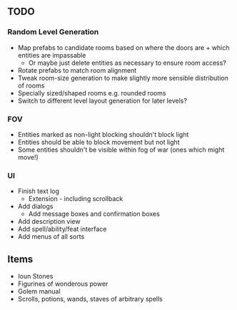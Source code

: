 ## TODO

### Random Level Generation 
- Map prefabs to candidate rooms based on where the doors are + which entities are impassable
    - Or maybe just delete entities as necessary to ensure room access?
- Rotate prefabs to match room alignment
- Tweak room-size generation to make slightly more sensible distribution of rooms 
- Specially sized/shaped rooms e.g. rounded rooms 
- Switch to different level layout generation for later levels? 

### FOV 
- Entities marked as non-light blocking shouldn't block light
- Entities should be able to block movement but not light   
- Some entities shouldn't be visible within fog of war (ones which might move!)

### UI
- Finish text log 
    -  Extension - including scrollback
- Add dialogs
    - Add message boxes and confirmation boxes
- Add description view 
- Add spell/ability/feat interface 
- Add menus of all sorts 

## Items
- Ioun Stones
- Figurines of wonderous power
- Golem manual
- Scrolls, potions, wands, staves of arbitrary spells
 